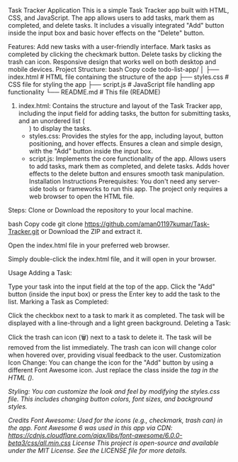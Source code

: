 Task Tracker Application
This is a simple Task Tracker app built with HTML, CSS, and JavaScript. The app allows users to add tasks, mark them as completed, and delete tasks. It includes a visually integrated "Add" button inside the input box and basic hover effects on the "Delete" button.

Features:
Add new tasks with a user-friendly interface.
Mark tasks as completed by clicking the checkmark button.
Delete tasks by clicking the trash can icon.
Responsive design that works well on both desktop and mobile devices.
Project Structure:
bash
Copy code
todo-list-app/
│
├── index.html # HTML file containing the structure of the app
├── styles.css # CSS file for styling the app
├── script.js # JavaScript file handling app functionality
└── README.md # This file (README)

1. index.html:
   Contains the structure and layout of the Task Tracker app, including the input field for adding tasks, the button for submitting tasks, and an unordered list (<ul>) to display the tasks.
2. styles.css:
   Provides the styles for the app, including layout, button positioning, and hover effects.
   Ensures a clean and simple design, with the "Add" button inside the input box.
3. script.js:
   Implements the core functionality of the app.
   Allows users to add tasks, mark them as completed, and delete tasks.
   Adds hover effects to the delete button and ensures smooth task manipulation.
   Installation Instructions
   Prerequisites:
   You don't need any server-side tools or frameworks to run this app. The project only requires a web browser to open the HTML file.

Steps:
Clone or Download the repository to your local machine.

bash
Copy code
git clone https://github.com/aman01197kumar/Task-Tracker.git
or Download the ZIP and extract it.

Open the index.html file in your preferred web browser.

Simply double-click the index.html file, and it will open in your browser.

Usage
Adding a Task:

Type your task into the input field at the top of the app.
Click the "Add" button (inside the input box) or press the Enter key to add the task to the list.
Marking a Task as Completed:

Click the checkbox next to a task to mark it as completed. The task will be displayed with a line-through and a light green background.
Deleting a Task:

Click the trash can icon (🗑️) next to a task to delete it. The task will be removed from the list immediately.
The trash can icon will change color when hovered over, providing visual feedback to the user.
Customization
Icon Change: You can change the icon for the "Add" button by using a different Font Awesome icon. Just replace the class inside the <i> tag in the HTML (<i class="fas fa-level-down-alt"></i>).

Styling: You can customize the look and feel by modifying the styles.css file. This includes changing button colors, font sizes, and background styles.

Credits
Font Awesome: Used for the icons (e.g., checkmark, trash can) in the app.
Font Awesome 6 was used in this app via CDN: https://cdnjs.cloudflare.com/ajax/libs/font-awesome/6.0.0-beta3/css/all.min.css
License
This project is open-source and available under the MIT License. See the LICENSE file for more details.
